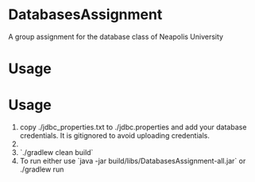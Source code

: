 # DatabasesAssignment
A group assignment for the database class of Neapolis University

# Usage
<h1>Usage</h1>
<ol>
<li>copy ./jdbc_properties.txt to ./jdbc.properties and add your database credentials. It is gitignored to avoid uploading credentials.<li>
<li>`./gradlew clean build`</li>
<li>To run either use `java -jar build/libs/DatabasesAssignment-all.jar` or ./gradlew run</li>
</ol>